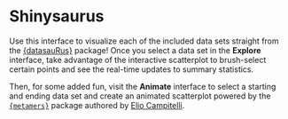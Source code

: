 # Shinysaurus

Use this interface to visualize each of the included data sets straight from the [{datasauRus}](https://itsalocke.com/datasaurus) package! Once you select a data set in the **Explore** interface, take advantage of the interactive scatterplot to brush-select certain points and see the real-time updates to summary statistics.

Then, for some added fun, visit the **Animate** interface to select a starting and ending data set and create an animated scatterplot powered by the [`{metamers}`](https://github.com/eliocamp/metamer) package authored by [Elio Campitelli](https://github.com/eliocamp).
